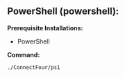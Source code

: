 ## PowerShell (powershell):
**Prerequisite Installations:** 
- PowerShell

**Command:**
```
./ConnectFour/ps1
```

